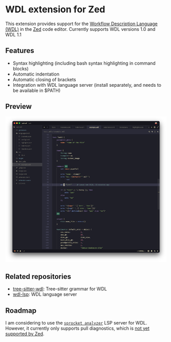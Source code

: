 WDL extension for Zed
=====================

This extension provides support for the [Workflow Description Language (WDL)](https://openwdl.org/) 
in the [Zed](https://zed.dev) code editor. Currently supports WDL versions 1.0 and WDL 1.1

## Features

* Syntax highlighting (including bash syntax highlighting in command blocks)
* Automatic indentation
* Automatic closing of brackets
* Integration with WDL language server (install separately, and needs to be available in $PATH)

## Preview

![Screenshot](doc/screenshot.png)

## Related repositories

* [tree-sitter-wdl](https://github.com/broadinstitute/tree-sitter-wdl): Tree-sitter grammar for WDL
* [wdl-lsp](https://github.com/broadinstitute/wdl-ide/tree/master/server): WDL language server

## Roadmap

I am considering to use the [`sprocket analyzer`](https://github.com/stjude-rust-labs/sprocket) LSP server for WDL.
However, it currently only supports pull diagnostics, which is 
[not yet supported by Zed](https://github.com/zed-industries/zed/pull/19230).